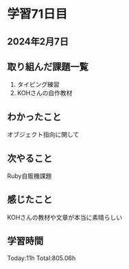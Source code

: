 # 学習71日目
## 2024年2月7日
## 取り組んだ課題一覧
1. タイピング練習
5. KOHさんの自作教材
## わかったこと
オブジェクト指向に関して
## 次やること
Ruby自販機課題
## 感じたこと
KOHさんの教材や文章が本当に素晴らしい
## 学習時間
 Today:11h
 Total:805.06h
